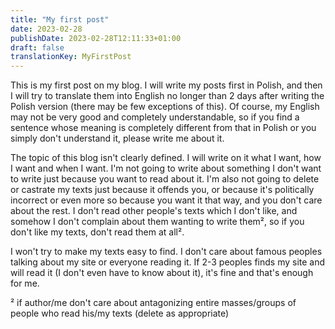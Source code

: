 ```yaml
---
title: "My first post"
date: 2023-02-28
publishDate: 2023-02-28T12:11:33+01:00
draft: false
translationKey: MyFirstPost
---
```

This is my first post on my blog. I will write my posts first in Polish, and then I will try to translate them into English no longer than 2 days after writing the Polish version (there may be few exceptions of this). Of course, my English may not be very good and completely understandable, so if you find a sentence whose meaning is completely different from that in Polish or you simply don't understand it, please write me about it.

The topic of this blog isn't clearly defined. I will write on it what I want, how I want and when I want. I'm not going to write about something I don't want to write just because you want to read about it. I'm also not going to delete or castrate my texts just because it offends you, or because it's politically incorrect or even more so because you want it that way, and you don't care about the rest. I don't read other people's texts which I don't like, and somehow I don't complain about them wanting to write them², so if you don't like my texts, don't read them at all².

I won't try to make my texts easy to find. I don't care about famous peoples talking about my site or everyone reading it. If 2-3 peoples finds my site and will read it (I don't even have to know about it), it's fine and that's enough for me.

² if author/me don't care about antagonizing entire masses/groups of people who read his/my texts (delete as appropriate)